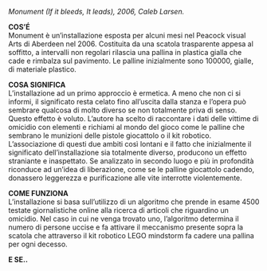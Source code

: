 _Monument (If it bleeds, It leads), 2006, Caleb Larsen._

**COS’É**  
Monument è un’installazione esposta per alcuni mesi nel Peacock visual Arts di Aberdeen nel 2006. Costituita da una scatola trasparente 
appesa al soffitto, a intervalli non regolari rilascia una pallina in plastica gialla che cade e rimbalza sul pavimento.
Le palline inizialmente sono 100000, gialle, di materiale plastico.

**COSA SIGNIFICA**  
L’installazione ad un primo approccio è ermetica. A meno che non ci si informi, il significato  resta celato fino all’uscita dalla stanza 
e l’opera può sembrare qualcosa di molto diverso se non totalmente priva di senso. Questo effetto è voluto. L’autore ha scelto di 
raccontare i dati delle vittime di omicidio con elementi e richiami al mondo del gioco come le palline che sembrano le munizioni delle 
pistole giocattolo o il kit robotico. L’associazione di questi due ambiti così lontani e il fatto che inizialmente il significato 
dell’installazione sia totalmente diverso, producono un effetto straniante e inaspettato. Se analizzato in secondo luogo e più in profondità
riconduce ad un’idea di liberazione, come se le palline giocattolo cadendo, donassero leggerezza e purificazione alle vite interrotte 
violentemente.

**COME FUNZIONA**  
L’installazione si basa sull’utilizzo di un algoritmo che prende in esame 4500 testate giornalistiche online alla ricerca di articoli che 
riguardino un omicidio. Nel caso in cui ne venga trovato uno, l’algoritmo determina il numero di persone uccise e fa attivare il meccanismo
presente sopra la scatola che attraverso il kit robotico LEGO mindstorm fa cadere una pallina per ogni decesso. 

**E SE..**  

